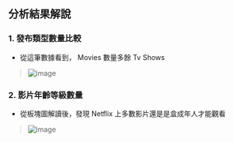 ## 分析結果解說
### 1. 發布類型數量比較
  * 從這筆數據看到， Movies 數量多餘 Tv Shows
  > ![image](https://github.com/Ricky7737/DataAnalysisAndLearning/assets/58324475/e604e652-e8f8-47d0-9be5-8cf657d0ddea)

### 2. 影片年齡等級數量
  * 從板塊圖解讀後，發現 Netflix 上多數影片還是是盒成年人才能觀看
  > ![image](https://github.com/Ricky7737/DataAnalysisAndLearning/assets/58324475/c8c4c0b4-8157-4df8-9b6d-b909746dd3ae)
